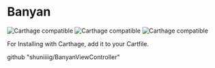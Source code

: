 # Banyan

![Carthage compatible](https://img.shields.io/badge/language-swift4.2-orange.svg?style=flat)
![Carthage compatible](https://img.shields.io/badge/Carthage-compatible-4BC51D.svg?style=flat)
![Carthage compatible](https://img.shields.io/badge/licence-MIT-blue.svg?style=flat)

For Installing with Carthage, add it to your Cartfile.

github "shuniiiig/BanyanViewController"
